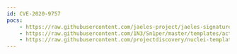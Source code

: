 ```yaml
---
id: CVE-2020-9757
pocs:
    - https://raw.githubusercontent.com/jaeles-project/jaeles-signatures/master/cves/seomatic-ssti-cve-2020-9757.yaml
    - https://raw.githubusercontent.com/1N3/Sn1per/master/templates/active/CVE-2020-9757_-_SEOmatic_3.3.0_Server-Side_Template_Injection.sh
    - https://raw.githubusercontent.com/projectdiscovery/nuclei-templates/master/cves/CVE-2020-9757.yaml
---
```

